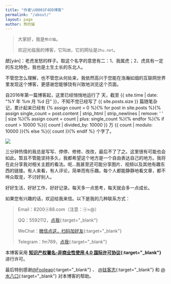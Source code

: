 ```yaml
---
title: "作者\U0001F4DD博客"
permalink: "/about/"
layout: page
author: 熊的猫
---
```


>大家好，我是`熊の猫`。
>
>欢迎光临我的博客，它叫`虤`，它的网址是`2hu.net`。

虤[yán]：老虎发怒的样子。取这个名字的意思有二：1、我属虎；2、虎具有一定的东北特色，我也是土生土长的东北人。

不管您怎么理解，也不管您从何处来，我依然高兴于您能在浩瀚如烟的互联网世界里发现这个博客，更感谢您能够饶有兴致地浏览这个页面。

自2016年第一篇博客起，这里已经悄悄地运行了 <span id="days"></span> 天，截至 {{ site.time | date: "%Y 年 %m 月 %d 日" }}，不知不觉已经写了 {{ site.posts.size }} 篇随笔杂记，累计起来已经有 {% assign count = 0 %}{% for post in site.posts %}{% assign single_count = post.content | strip_html | strip_newlines | remove: ' ' | size %}{% assign count = count | plus: single_count %}{% endfor %}{% if count > 10000 %}{{ count | divided_by: 10000 }} 万 {{ count | modulo: 10000 }}{% else %}{{ count }}{% endif %} 个字了。

![](https://cdn.sh.cn/static/new-about.jpg)

三分钟热情的我总是写写、停停、修修、改改，最后不了了之。这里很有可能也会如此。暂且不管能坚持多久，我都希望这个地方是一个自由表达自己的地方。我将在此分享我对相关主题的看法。呃...我甚至还可能分享图片、视频以及其他有趣东西的链接。有人来看，有人评论，简单而有乐趣。每个人都能静静地看文章，都不哗众取宠，不讨好别人。

好好生活，好好工作，好好记录。每天多一点思考，每天就会多一点成长。

如果您有兴趣的话，欢迎给我来信。以下是我的几种联系方式：

>Email：8200ⓐ88.com（注意：ⓐ=@）
>
>QQ：5592112，[点我](http://wpa.qq.com/msgrd?v=3&uin=5592112&site=qq&menu=yes){:target="_blank"}
>
>WeChat：[微信点这，扫码加好友](https://www.douban.com/photos/photo/2625796574/){:target="_blank"}
>
>Telegram：fm789，[点我](https://t.me/fm876){:target="_blank"}

本博客采用 **[知识产权署名-非商业性使用 4.0 国际许可协议](https://creativecommons.org/licenses/by-nc-sa/4.0/deed.zh){:target="_blank"}** 进行许可。

最后特别感谢[@Fooleap](https://blog.fooleap.org/){:target="_blank"} 、 [@钛客志](https://fffou.com/){:target="_blank"} 和  [@水八口](https://blog.shuiba.co/){:target="_blank"} 对本博客的帮助。

<script>
var days = 0, daysMax = Math.floor((Date.now() / 1000 - {{ "2016-05-05" | date: "%s" }}) / (60 * 60 * 24));
(function daysCount(){
    if(days > daysMax){
        document.getElementById('days').innerHTML = daysMax;
        return;
    } else {
        document.getElementById('days').innerHTML = days;
        days += 10;
        setTimeout(daysCount, 1); 
    }
})();
</script>
